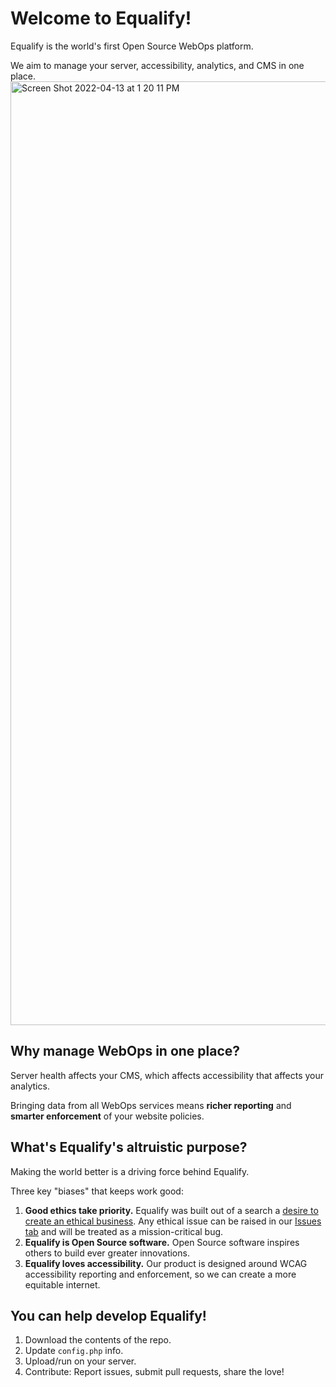 # Welcome to Equalify!
Equalify is the world's first Open Source WebOps platform.

We aim to manage your server, accessibility, analytics, and CMS in one place. 
<img width="1510" alt="Screen Shot 2022-04-13 at 1 20 11 PM" src="https://user-images.githubusercontent.com/46652/163245142-f9844463-ba06-466e-aac1-92e069d07994.png">

## Why manage WebOps in one place?
Server health affects your CMS, which affects accessibility that affects your analytics.

Bringing data from all WebOps services means **richer reporting** and **smarter enforcement** of your website policies.

## What's Equalify's altruistic purpose?
Making the world better is a driving force behind Equalify.

Three key "biases" that keeps work good:
1. **Good ethics take priority.** Equalify was built out of a search a [desire to create an ethical business](https://bbertucc.notion.site/My-Ethical-Business-a55c25006c5c4b53b233df1f5c9df4da). Any ethical issue can be raised in our [Issues tab](https://github.com/bbertucc/equalify/issues) and will be treated as a mission-critical bug.
2. **Equalify is Open Source software.** Open Source software inspires others to build ever greater innovations.
3. **Equalify loves accessibility.** Our product is designed around WCAG accessibility reporting and enforcement, so we can create a more equitable internet.

## You can help develop Equalify!
1. Download the contents of the repo.
2. Update `config.php` info.
3. Upload/run on your server.
4. Contribute: Report issues, submit pull requests, share the love!
